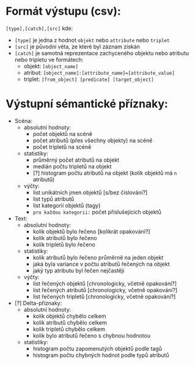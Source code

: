 # Formát výstupu (csv):
`[type],[catch],[src]`
kde:
- `[type]` je jedna z hodnot `objekt` nebo `attribute` nebo `triplet`
- `[src]` je původní věta, ze které byl záznam získán
- `[catch]` je samotná reprezentace zachyceného objektu nebo atributu nebo tripletu ve formátech:
    - objekt: `[object_name]` 
    - atribut: `[object_name]:[attribute_name]=[attribute_value]`
    - triplet: `[from_object] [predicate] [target_object]`

# Výstupní sémantické příznaky:
- Scéna: 
    - absolutní hodnoty:
        - počet objektů na scéně
        - počet atributů (přes všechny objekty) na scéně
        - počet tripletů na scéně
    - statistiky:
        - průměrný počet atributů na objekt
        - medián počtu tripletů na objekt
        - [?] histogram počtu atributů na objekt (kolik objektů má `n` atributů)
    - výčty:
        - list unikátních jmen objektů [s/bez číslování?]
        - list typů atributů
        - list kategorií objektů (tagy)
        - `pro každou kategorii:` počet příslušejících objektů
- Text:
    - absolutní hodnoty:
        - kolik objektů bylo řečeno [kolikrát opakování?]
        - kolik atributů bylo řečeno
        - kolik tripletů bylo řečeno
    - statistiky:
        - kolik atributů bylo řečeno průměrně na jeden objekt
        - jaká byla variance v počtu atributů řečených na objekt
        - jaký typ atributu byl řečen nejčastěji
    - výčty:
        - list řečených objektů [chronologicky, včetně opakování?]
        - list řečených atributů [chronologicky, včetně opakování?]
        - list řečených tripletů [chronologicky, včetně opakování?]
- [?] Delta-příznaky:
    - absolutní hodnoty:
        - kolik objektů chybělo celkem
        - kolik atributů chybělo celkem
        - kolik tripletů chybělo celkem
        - kolik bylo atributů řečeno s chybnou hodnotou
    - statistiky:
        - histogram počtu zapomenutých objektů podle tagů
        - histogram počtu chybných hodnot podle typů atributů

